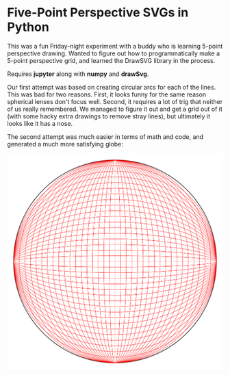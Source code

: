 # Five-Point Perspective SVGs in Python

This was a fun Friday-night experiment with a buddy who is learning 5-point perspective drawing. Wanted to figure out how to programmatically make a 5-point perspective grid, and learned the DrawSVG library in the process. 

Requires **jupyter** along with **numpy** and **drawSvg**. 

Our first attempt was based on creating circular arcs for each of the lines. This was bad for two reasons. First, it looks funny for the same reason spherical lenses don't focus  well. Second, it requires a lot of trig that neither of us really remembered. We managed to figure it out and get a grid out of it (with some hacky extra drawings to remove stray lines), but ultimately it looks like it has a nose.

The second attempt was much easier in terms of math and code, and generated a much more satisfying globe: 

![a five-point perspective grid svg generated in python](example.svg "Five-Point Perspective in Python with DrawSVG")
